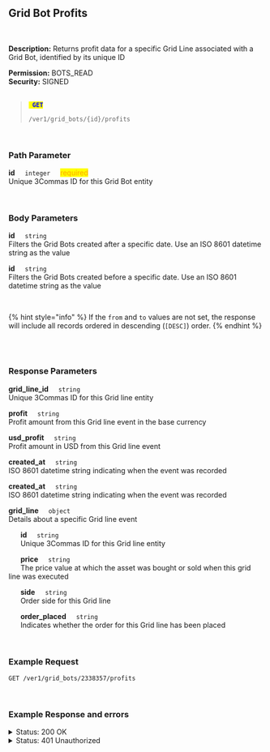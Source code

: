 ## Grid Bot Profits<br>
<br>

**Description:** Returns profit data for a specific Grid Line associated with a Grid Bot, identified by its unique ID<br>

**Permission:** BOTS_READ<br>
**Security:** SIGNED<br>
<br>
<blockquote>

<code><mark style="color:blue"><strong> GET </strong></mark></code>

<code>/ver1/grid_bots/{id}/profits</code>

</blockquote>

<br>

### Path Parameter<br>
<p>
   <strong>id</strong>&nbsp;&nbsp;&nbsp;&nbsp;&nbsp;<code>integer</code>&nbsp;&nbsp;&nbsp;&nbsp;&nbsp;<mark style="color:orange">required</mark><br>
   Unique 3Commas ID for this Grid Bot entity
</p>
<br>

### Body Parameters<br>

<p>
   <strong>id</strong>&nbsp;&nbsp;&nbsp;&nbsp;&nbsp;<code>string</code><br>
   Filters the Grid Bots created after a specific date. Use an ISO 8601 datetime string as the value
</p>
<p>
   <strong>id</strong>&nbsp;&nbsp;&nbsp;&nbsp;&nbsp;<code>string</code><br>
   Filters the Grid Bots created before a specific date. Use an ISO 8601 datetime string as the value
</p>
<br>

{% hint style="info" %}
If the <code>from</code> and <code>to</code> values are not set, the response will include all records ordered in descending (<code>[DESC]</code>) order.
{% endhint %}

<br>
<br>

### Response Parameters<br>
<p>
   <strong>grid_line_id</strong>&nbsp;&nbsp;&nbsp;&nbsp;&nbsp;<code>string</code><br>
   Unique 3Commas ID for this Grid line entity
</p>
<p>
   <strong>profit</strong>&nbsp;&nbsp;&nbsp;&nbsp;&nbsp;<code>string</code><br>
   Profit amount from this Grid line event in the base currency
</p>
<p>
   <strong>usd_profit</strong>&nbsp;&nbsp;&nbsp;&nbsp;&nbsp;<code>string</code><br>
   Profit amount in USD from this Grid line event
</p>
<p>
   <strong>created_at</strong>&nbsp;&nbsp;&nbsp;&nbsp;&nbsp;<code>string</code><br>
   ISO 8601 datetime string indicating when the event was recorded
</p>
<p>
   <strong>created_at</strong>&nbsp;&nbsp;&nbsp;&nbsp;&nbsp;<code>string</code><br>
   ISO 8601 datetime string indicating when the event was recorded
</p>
<p>
   <strong>grid_line</strong>&nbsp;&nbsp;&nbsp;&nbsp;&nbsp;<code>object</code><br>
   Details about a specific Grid line event
</p>
<p>
   &nbsp;&nbsp;&nbsp;&nbsp;&nbsp;&nbsp;<strong>id</strong>&nbsp;&nbsp;&nbsp;&nbsp;&nbsp;<code>string</code><br>
   &nbsp;&nbsp;&nbsp;&nbsp;&nbsp;&nbsp;Unique 3Commas ID for this Grid line entity
</p>
<p>
   &nbsp;&nbsp;&nbsp;&nbsp;&nbsp;&nbsp;<strong>price</strong>&nbsp;&nbsp;&nbsp;&nbsp;&nbsp;<code>string</code><br>
   &nbsp;&nbsp;&nbsp;&nbsp;&nbsp;&nbsp;The price value at which the asset was bought or sold when this grid line was executed
</p>
<p>
   &nbsp;&nbsp;&nbsp;&nbsp;&nbsp;&nbsp;<strong>side</strong>&nbsp;&nbsp;&nbsp;&nbsp;&nbsp;<code>string</code><br>
   &nbsp;&nbsp;&nbsp;&nbsp;&nbsp;&nbsp;Order side for this Grid line
</p>
<p>
   &nbsp;&nbsp;&nbsp;&nbsp;&nbsp;&nbsp;<strong>order_placed</strong>&nbsp;&nbsp;&nbsp;&nbsp;&nbsp;<code>string</code><br>
   &nbsp;&nbsp;&nbsp;&nbsp;&nbsp;&nbsp;Indicates whether the order for this Grid line has been placed
</p>
<br>

### Example Request<br>

```
GET /ver1/grid_bots/2338357/profits
```
<br>

### Example Response and errors<br>

<details>
<summary>Status: 200 OK</summary><br>

```
[
    {
        "grid_line_id": 256470631,
        "profit": "0.5387463715614246",
        "usd_profit": "0.5387463715614246",
        "created_at": "2024-10-06T11:45:47.500Z",
        "grid_line": {
            "id": 256470631,
            "price": "0.022954",
            "side": "buy",
            "order_placed": false
        }
    },
    ...
    {
        "grid_line_id": 256427676,
        "profit": "0.0673937919894358",
        "usd_profit": "0.0673937919894358",
        "created_at": "2024-10-03T20:01:44.874Z",
        "grid_line": {
            "id": 256427676,
            "price": "0.022059",
            "side": "buy",
            "order_placed": true
        }
    }
]

```
</details>

<details>
<summary>Status: 401 Unauthorized</summary><br>

```json
{
    "error": "signature_invalid",
    "error_description": "Provided signature is invalid"
}
```
</details>